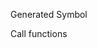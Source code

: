 Generated Symbol

Call functions

<?php echo SYMBOLS::crcle_row(); ?>
<?php echo SYMBOLS::crcle_box_row(); ?></div>
<?php echo SYMBOLS::triangle_row(); ?>

